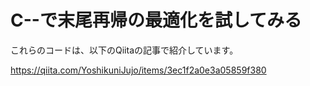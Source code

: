 C--で末尾再帰の最適化を試してみる
=================================

これらのコードは、以下のQiitaの記事で紹介しています。

https://qiita.com/YoshikuniJujo/items/3ec1f2a0e3a05859f380
